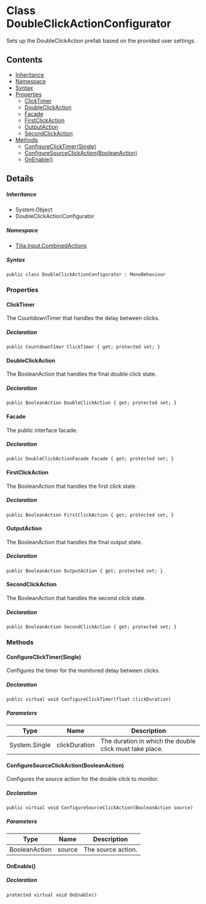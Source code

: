 # Class DoubleClickActionConfigurator

Sets up the DoubleClickAction prefab based on the provided user settings.

## Contents

* [Inheritance]
* [Namespace]
* [Syntax]
* [Properties]
  * [ClickTimer]
  * [DoubleClickAction]
  * [Facade]
  * [FirstClickAction]
  * [OutputAction]
  * [SecondClickAction]
* [Methods]
  * [ConfigureClickTimer(Single)]
  * [ConfigureSourceClickAction(BooleanAction)]
  * [OnEnable()]

## Details

##### Inheritance

* System.Object
* DoubleClickActionConfigurator

##### Namespace

* [Tilia.Input.CombinedActions]

##### Syntax

```
public class DoubleClickActionConfigurator : MonoBehaviour
```

### Properties

#### ClickTimer

The CountdownTimer that handles the delay between clicks.

##### Declaration

```
public CountdownTimer ClickTimer { get; protected set; }
```

#### DoubleClickAction

The BooleanAction that handles the final double click state.

##### Declaration

```
public BooleanAction DoubleClickAction { get; protected set; }
```

#### Facade

The public interface facade.

##### Declaration

```
public DoubleClickActionFacade Facade { get; protected set; }
```

#### FirstClickAction

The BooleanAction that handles the first click state.

##### Declaration

```
public BooleanAction FirstClickAction { get; protected set; }
```

#### OutputAction

The BooleanAction that handles the final output state.

##### Declaration

```
public BooleanAction OutputAction { get; protected set; }
```

#### SecondClickAction

The BooleanAction that handles the second click state.

##### Declaration

```
public BooleanAction SecondClickAction { get; protected set; }
```

### Methods

#### ConfigureClickTimer(Single)

Configures the timer for the monitored delay between clicks.

##### Declaration

```
public virtual void ConfigureClickTimer(float clickDuration)
```

##### Parameters

| Type | Name | Description |
| --- | --- | --- |
| System.Single | clickDuration | The duration in which the double click must take place. |

#### ConfigureSourceClickAction(BooleanAction)

Configures the source action for the double click to monitor.

##### Declaration

```
public virtual void ConfigureSourceClickAction(BooleanAction source)
```

##### Parameters

| Type | Name | Description |
| --- | --- | --- |
| BooleanAction | source | The source action. |

#### OnEnable()

##### Declaration

```
protected virtual void OnEnable()
```

[Tilia.Input.CombinedActions]: README.md
[DoubleClickActionFacade]: DoubleClickActionFacade.md
[Inheritance]: #Inheritance
[Namespace]: #Namespace
[Syntax]: #Syntax
[Properties]: #Properties
[ClickTimer]: #ClickTimer
[DoubleClickAction]: #DoubleClickAction
[Facade]: #Facade
[FirstClickAction]: #FirstClickAction
[OutputAction]: #OutputAction
[SecondClickAction]: #SecondClickAction
[Methods]: #Methods
[ConfigureClickTimer(Single)]: #ConfigureClickTimerSingle
[ConfigureSourceClickAction(BooleanAction)]: #ConfigureSourceClickActionBooleanAction
[OnEnable()]: #OnEnable
